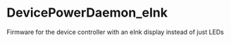 # DevicePowerDaemon_eInk
Firmware for the device controller with an eInk display instead of just LEDs
